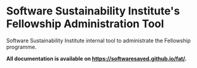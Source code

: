 # Software Sustainability Institute's Fellowship Administration Tool

Software Sustainability Institute internal tool to administrate the Fellowship
programme.

**All documentation is available on https://softwaresaved.github.io/fat/.**
